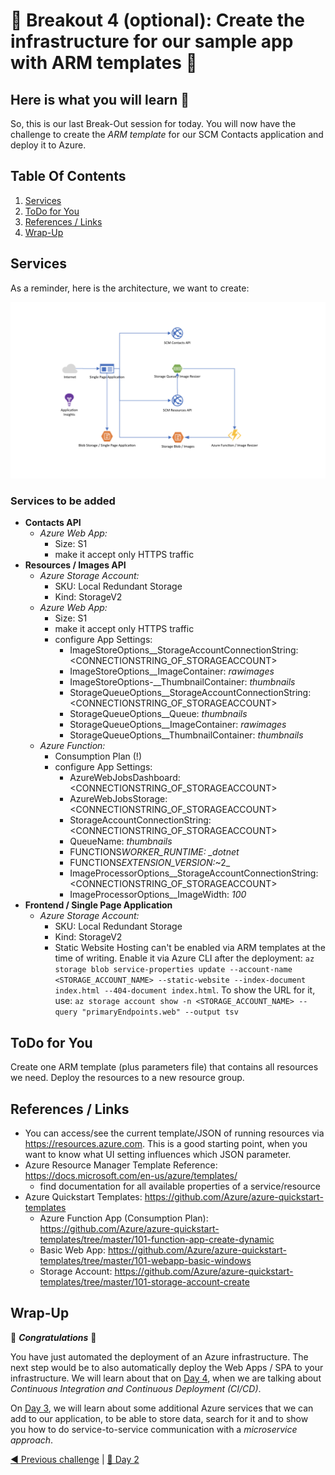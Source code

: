 # 💎 Breakout 4 (optional): Create the infrastructure for our sample app with ARM templates 💎

## Here is what you will learn 🎯

So, this is our last Break-Out session for today. You will now have the challenge to create the _ARM template_ for our SCM Contacts application and deploy it to Azure.

## Table Of Contents

1. [Services](#services)
2. [ToDo for You](#todo-for-you)
3. [References / Links](#references-links)
4. [Wrap-Up](#wrap-up)

## Services

As a reminder, here is the architecture, we want to create:

![architecture_day2](../images/architecture_day2.png "architecture_day2")

### Services to be added

- **Contacts API**
  - _Azure Web App:_
    - Size: S1
    - make it accept only HTTPS traffic
- **Resources / Images API**
  - _Azure Storage Account:_
    - SKU: Local Redundant Storage
    - Kind: StorageV2
  - _Azure Web App:_
    - Size: S1
    - make it accept only HTTPS traffic
    - configure App Settings:
      - ImageStoreOptions\_\_StorageAccountConnectionString: <CONNECTIONSTRING_OF_STORAGEACCOUNT>
      - ImageStoreOptions\_\_ImageContainer: _rawimages_
      - ImageStoreOptions-\_\_ThumbnailContainer: _thumbnails_
      - StorageQueueOptions\_\_StorageAccountConnectionString: <CONNECTIONSTRING_OF_STORAGEACCOUNT>
      - StorageQueueOptions\_\_Queue: _thumbnails_
      - StorageQueueOptions\_\_ImageContainer: _rawimages_
      - StorageQueueOptions\_\_ThumbnailContainer: _thumbnails_
  - _Azure Function:_
    - Consumption Plan (!)
    - configure App Settings:
      - AzureWebJobsDashboard: <CONNECTIONSTRING_OF_STORAGEACCOUNT>
      - AzureWebJobsStorage: <CONNECTIONSTRING_OF_STORAGEACCOUNT>
      - StorageAccountConnectionString: <CONNECTIONSTRING_OF_STORAGEACCOUNT>
      - QueueName: _thumbnails_
      - FUNCTIONS*WORKER_RUNTIME: \_dotnet*
      - FUNCTIONS*EXTENSION_VERSION:*~2\_
      - ImageProcessorOptions\_\_StorageAccountConnectionString: <CONNECTIONSTRING_OF_STORAGEACCOUNT>
      - ImageProcessorOptions\_\_ImageWidth: _100_
- **Frontend / Single Page Application**
  - _Azure Storage Account:_
    - SKU: Local Redundant Storage
    - Kind: StorageV2
    - Static Website Hosting can't be enabled via ARM templates at the time of writing. Enable it via Azure CLI after the deployment: `az storage blob service-properties update --account-name <STORAGE_ACCOUNT_NAME> --static-website --index-document index.html --404-document index.html`. To show the URL for it, use: `az storage account show -n <STORAGE_ACCOUNT_NAME> --query "primaryEndpoints.web" --output tsv`

## ToDo for You

Create one ARM template (plus parameters file) that contains all resources we need. Deploy the resources to a new resource group.

## References / Links

- You can access/see the current template/JSON of running resources via <https://resources.azure.com>. This is a good starting point, when you want to know what UI setting influences which JSON parameter.
- Azure Resource Manager Template Reference: <https://docs.microsoft.com/en-us/azure/templates/>
  - find documentation for all available properties of a service/resource
- Azure Quickstart Templates: <https://github.com/Azure/azure-quickstart-templates>
  - Azure Function App (Consumption Plan): <https://github.com/Azure/azure-quickstart-templates/tree/master/101-function-app-create-dynamic>
  - Basic Web App: <https://github.com/Azure/azure-quickstart-templates/tree/master/101-webapp-basic-windows>
  - Storage Account: <https://github.com/Azure/azure-quickstart-templates/tree/master/101-storage-account-create>

## Wrap-Up

🎉 **_Congratulations_** 🎉

You have just automated the deployment of an Azure infrastructure. The next step would be to also automatically deploy the Web Apps / SPA to your infrastructure. We will learn about that on [Day 4](../../day4/README.md), when we are talking about _Continuous Integration and Continuous Deployment (CI/CD)_.

On [Day 3](../../day3/README.md), we will learn about some additional Azure services that we can add to our application, to be able to store data, search for it and to show you how to do service-to-service communication with a _microservice approach_.

[◀ Previous challenge](./06-challenge-bo-3.md) | [🔼 Day 2](../README.md)

